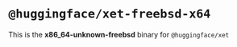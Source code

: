 # `@huggingface/xet-freebsd-x64`

This is the **x86_64-unknown-freebsd** binary for `@huggingface/xet`
